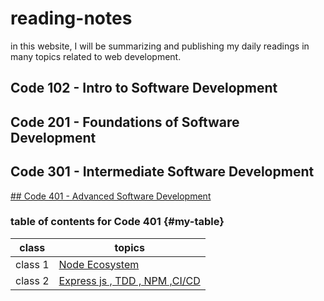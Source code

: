 # reading-notes

in this website, I will be summarizing and publishing my daily readings in many topics related to web development.

## Code 102 - Intro to Software Development

## Code 201 - Foundations of Software Development

## Code 301 - Intermediate Software Development

[## Code 401 - Advanced Software Development](#my-table)

### table of contents for Code 401 {#my-table}

| class   | topics                                                 |
| ------- | ------------------------------------------------------ |
| class 1 | [Node Ecosystem](./class-1/NodeEcosystem.md)           |
| class 2 | [Express js , TDD , NPM ,CI/CD](./class-2/TDD-CICD.md) |
